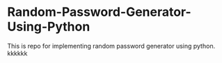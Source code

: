 # Random-Password-Generator-Using-Python

This is repo for implementing random password generator using python.
kkkkkk
